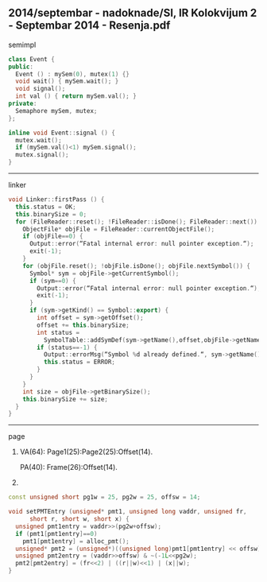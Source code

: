 2014/septembar - nadoknade/SI, IR Kolokvijum 2 - Septembar 2014 - Resenja.pdf
--------------------------------------------------------------------------------
semimpl
```cpp
class Event {
public:
  Event () : mySem(0), mutex(1) {}
  void wait() { mySem.wait(); }
  void signal();
  int val () { return mySem.val(); }
private:
  Semaphore mySem, mutex;
};

inline void Event::signal () {
  mutex.wait();
  if (mySem.val()<1) mySem.signal();
  mutex.signal();
}
```

--------------------------------------------------------------------------------
linker
```cpp
void Linker::firstPass () {
  this.status = OK;
  this.binarySize = 0;
  for (FileReader::reset(); !FileReader::isDone(); FileReader::next()) {
    ObjectFile* objFile = FileReader::currentObjectFile();
    if (objFile==0) {
      Output::error(“Fatal internal error: null pointer exception.“);
      exit(-1);
    }
    for (objFile.reset(); !objFile.isDone(); objFile.nextSymbol()) {
      Symbol* sym = objFile->getCurrentSymbol();
      if (sym==0) {
        Output::error(“Fatal internal error: null pointer exception.“);
        exit(-1);
      }
      if (sym->getKind() == Symbol::export) {
        int offset = sym->getOffset();
        offset += this.binarySize;
        int status =
          SymbolTable::addSymDef(sym->getName(),offset,objFile->getName());
        if (status==-1) {
          Output::errorMsg(“Symbol %d already defined.“, sym->getName());
          this.status = ERROR;
        }
      }
    }
    int size = objFile->getBinarySize();
    this.binarySize += size;
  }
}
```

--------------------------------------------------------------------------------
page
1. VA(64): Page1(25):Page2(25):Offset(14).

   PA(40): Frame(26):Offset(14).
2. 
```cpp
const unsigned short pg1w = 25, pg2w = 25, offsw = 14;

void setPMTEntry (unsigned* pmt1, unsigned long vaddr, unsigned fr,
      short r, short w, short x) {
  unsigned pmt1entry = vaddr>>(pg2w+offsw);
  if (pmt1[pmt1entry]==0)
    pmt1[pmt1entry] = alloc_pmt();
  unsigned* pmt2 = (unsigned*)((unsigned long)pmt1[pmt1entry] << offsw);
  unsigned pmt2entry = (vaddr>>offsw) & ~(-1L<<pg2w);
  pmt2[pmt2entry] = (fr<<2) | ((r||w)<<1) | (x||w);
}
```
